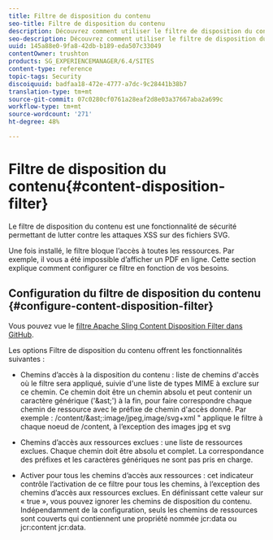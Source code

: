```yaml
---
title: Filtre de disposition du contenu
seo-title: Filtre de disposition du contenu
description: Découvrez comment utiliser le filtre de disposition du contenu pour empêcher les attaques XSS.
seo-description: Découvrez comment utiliser le filtre de disposition du contenu pour empêcher les attaques XSS.
uuid: 145a88e0-9fa8-42db-b189-eda507c33049
contentOwner: trushton
products: SG_EXPERIENCEMANAGER/6.4/SITES
content-type: reference
topic-tags: Security
discoiquuid: badfaa18-472e-4777-a7dc-9c28441b38b7
translation-type: tm+mt
source-git-commit: 07c0280cf0761a28eaf2d8e03a37667aba2a699c
workflow-type: tm+mt
source-wordcount: '271'
ht-degree: 48%

---
```



# Filtre de disposition du contenu{#content-disposition-filter}

Le filtre de disposition du contenu est une fonctionnalité de sécurité permettant de lutter contre les attaques XSS sur des fichiers SVG.

Une fois installé, le filtre bloque l’accès à toutes les ressources. Par exemple, il vous a été impossible d’afficher un PDF en ligne. Cette section explique comment configurer ce filtre en fonction de vos besoins.

## Configuration du filtre de disposition du contenu  {#configure-content-disposition-filter}

Vous pouvez vue le [filtre Apache Sling Content Disposition Filter dans GitHub](https://github.com/apache/sling-org-apache-sling-security/blob/master/src/main/java/org/apache/sling/security/impl/ContentDispositionFilterConfiguration.java).

Les options Filtre de disposition du contenu offrent les fonctionnalités suivantes :

* Chemins d’accès à la disposition du contenu : liste de chemins d&#39;accès où le filtre sera appliqué, suivie d&#39;une liste de types MIME à exclure sur ce chemin. Ce chemin doit être un chemin absolu et peut contenir un caractère générique (&#39;&amp;ast;&#39;) à la fin, pour faire correspondre chaque chemin de ressource avec le préfixe de chemin d&#39;accès donné. Par exemple : /content/&amp;ast;:image/jpeg,image/svg+xml &quot; applique le filtre à chaque noeud de /content, à l’exception des images jpg et svg

* Chemins d’accès aux ressources exclues : une liste de ressources exclues. Chaque chemin doit être absolu et complet. La correspondance des préfixes et les caractères génériques ne sont pas pris en charge.

* Activer pour tous les chemins d’accès aux ressources : cet indicateur contrôle l’activation de ce filtre pour tous les chemins, à l’exception des chemins d’accès aux ressources exclues. En définissant cette valeur sur « true », vous pouvez ignorer les chemins de disposition du contenu. Indépendamment de la configuration, seuls les chemins de ressources sont couverts qui contiennent une propriété nommée jcr:data ou jcr:content jcr:data.

